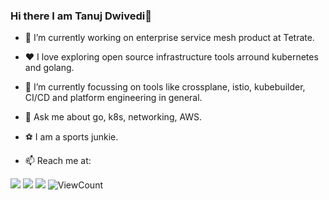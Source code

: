 ### Hi there I am Tanuj Dwivedi👋


- 🔭 I’m currently working on enterprise service mesh product at Tetrate.

- ❤️ I love exploring open source infrastructure tools arround kubernetes and golang.

- 🤔 I’m currently focussing on tools like crossplane, istio, kubebuilder, CI/CD and platform engineering in general.

- 💬 Ask me about go, k8s, networking, AWS.

- ⚽ I am a sports junkie.

- 📫 Reach me at:
   
[![](https://img.shields.io/twitter/follow/dwiveditanuj41?label=Twitter&style=for-the-badge&logo=X&labelColor=black&color=grey)](https://www.twitter.com/dwiveditanuj41)  [![](https://img.shields.io/badge/LinkedIn-0077B5?style=for-the-badge&logo=linkedin&logoColor=white)](https://www.linkedin.com/in/tanuj-dwivedi-32a070132/) [![](https://img.shields.io/badge/Gmail-D14836?style=for-the-badge&logo=gmail&logoColor=white)](mailto:dwiveditanuj41@gmail.com) <img alt="ViewCount" src="https://komarev.com/ghpvc/?username=tanujd11&&style=for-the-badge" />
